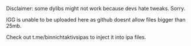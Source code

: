 Disclaimer: some dylibs might not work because devs hate tweaks. Sorry. 

IGG is unable to be uploaded here as github doesnt allow files bigger than 25mb. 

Check out t.me/binnichtaktivsipas to inject it into ipa files. 
